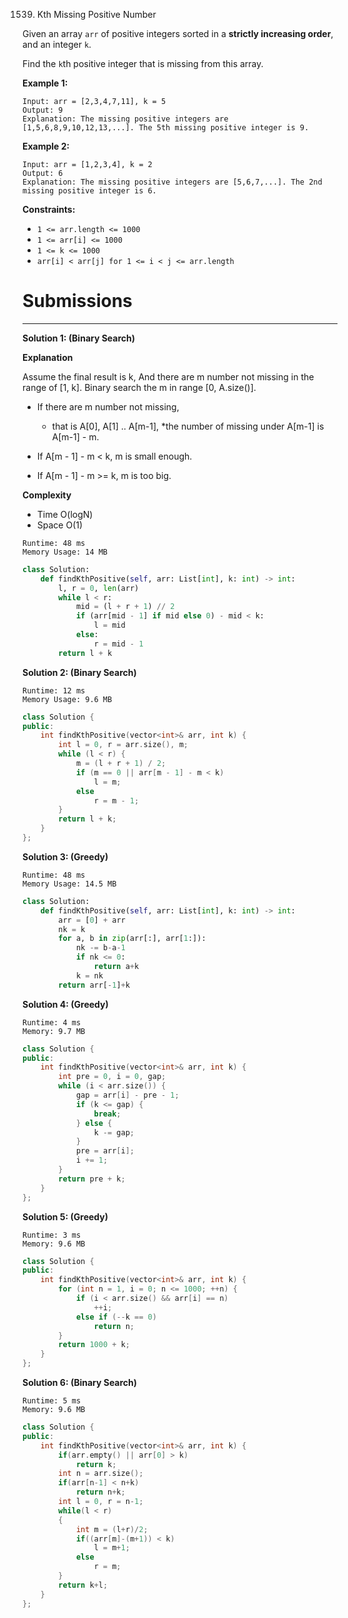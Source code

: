 1539. Kth Missing Positive Number

Given an array `arr` of positive integers sorted in a **strictly increasing order**, and an integer `k`.

Find the `k`th positive integer that is missing from this array.

 

**Example 1:**
```
Input: arr = [2,3,4,7,11], k = 5
Output: 9
Explanation: The missing positive integers are [1,5,6,8,9,10,12,13,...]. The 5th missing positive integer is 9.
```

**Example 2:**
```
Input: arr = [1,2,3,4], k = 2
Output: 6
Explanation: The missing positive integers are [5,6,7,...]. The 2nd missing positive integer is 6.
```

**Constraints:**

* `1 <= arr.length <= 1000`
* `1 <= arr[i] <= 1000`
* `1 <= k <= 1000`
* `arr[i] < arr[j] for 1 <= i < j <= arr.length`

# Submissions
---
**Solution 1: (Binary Search)**

**Explanation**

Assume the final result is k,
And there are m number not missing in the range of [1, k].
Binary search the m in range [0, A.size()].

* If there are m number not missing,
    * that is A[0], A[1] .. A[m-1],
    *the number of missing under A[m-1] is A[m-1] - m.

* If A[m - 1] - m < k, m is small enough.
* If A[m - 1] - m >= k, m is too big.


**Complexity**

* Time O(logN)
* Space O(1)

```
Runtime: 48 ms
Memory Usage: 14 MB
```
```python
class Solution:
    def findKthPositive(self, arr: List[int], k: int) -> int:
        l, r = 0, len(arr)
        while l < r:
            mid = (l + r + 1) // 2
            if (arr[mid - 1] if mid else 0) - mid < k:
                l = mid
            else:
                r = mid - 1
        return l + k
```

**Solution 2: (Binary Search)**
```
Runtime: 12 ms
Memory Usage: 9.6 MB
```
```c++
class Solution {
public:
    int findKthPositive(vector<int>& arr, int k) {
        int l = 0, r = arr.size(), m;
        while (l < r) {
            m = (l + r + 1) / 2;
            if (m == 0 || arr[m - 1] - m < k)
                l = m;
            else
                r = m - 1;
        }
        return l + k;
    }
};
```

**Solution 3: (Greedy)**
```
Runtime: 48 ms
Memory Usage: 14.5 MB
```
```python
class Solution:
    def findKthPositive(self, arr: List[int], k: int) -> int:
        arr = [0] + arr
        nk = k
        for a, b in zip(arr[:], arr[1:]):
            nk -= b-a-1
            if nk <= 0:
                return a+k
            k = nk
        return arr[-1]+k
```

**Solution 4: (Greedy)**
```
Runtime: 4 ms
Memory: 9.7 MB
```
```c++
class Solution {
public:
    int findKthPositive(vector<int>& arr, int k) {
        int pre = 0, i = 0, gap;
        while (i < arr.size()) {
            gap = arr[i] - pre - 1;
            if (k <= gap) {
                break;
            } else {
                k -= gap;
            }
            pre = arr[i];
            i += 1;
        }
        return pre + k;
    }
};
```

**Solution 5: (Greedy)**
```
Runtime: 3 ms
Memory: 9.6 MB
```
```c++
class Solution {
public:
    int findKthPositive(vector<int>& arr, int k) {
        for (int n = 1, i = 0; n <= 1000; ++n) {
            if (i < arr.size() && arr[i] == n)
                ++i;
            else if (--k == 0)
                return n;
        }
        return 1000 + k;
    }
};
```

**Solution 6: (Binary Search)**
```
Runtime: 5 ms
Memory: 9.6 MB
```
```c++
class Solution {
public:
    int findKthPositive(vector<int>& arr, int k) {
        if(arr.empty() || arr[0] > k)
            return k;
        int n = arr.size();
        if(arr[n-1] < n+k)
            return n+k;
        int l = 0, r = n-1;
        while(l < r)
        {
            int m = (l+r)/2;
            if((arr[m]-(m+1)) < k)
                l = m+1;
            else
                r = m;
        }
        return k+l;
    }
};
```
